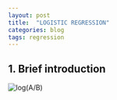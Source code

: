 ```yaml
---
layout: post
title:  "LOGISTIC REGRESSION"
categories: blog 
tags: regression
---
```

## 1. Brief introduction
<img src="https://latex.codecogs.com/gif.latex?log(A/B)" title="log(A/B)" />
